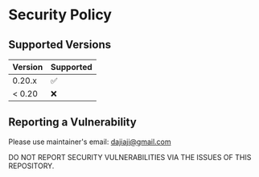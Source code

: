 # Security Policy

## Supported Versions

| Version | Supported          |
| ------- | ------------------ |
| 0.20.x  | :white_check_mark: |
| < 0.20  | :x:                |

## Reporting a Vulnerability

Please use maintainer's email: dajiaji@gmail.com

DO NOT REPORT SECURITY VULNERABILITIES VIA THE ISSUES OF THIS REPOSITORY.
